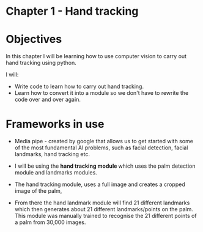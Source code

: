 # Chapter 1 - Hand tracking

# Objectives

In this chapter I will be learning how to use computer vision to carry out hand tracking using python.

I will:

- Write code to learn how to carry out hand tracking.
- Learn how to convert it into a module so we don't have to rewrite the code over and over again.

# Frameworks in use

- Media pipe - created by google that allows us to get started with some of the most fundamental AI problems, such as facial detection, facial landmarks, hand tracking etc.

- I will be using the <strong> hand tracking module </strong> which uses the palm detection module and landmarks modules.

- The hand tracking module, uses a full image and creates a cropped image of the palm,

- From there the hand landmark module will find 21 different landmarks which then generates about 21 different landmarks/points on the palm. This module was manually trained to recognise the 21 different points of a palm from 30,000 images.
